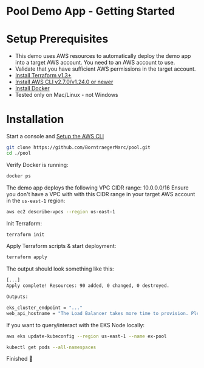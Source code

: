 # Pool Demo App - Getting Started

# Setup Prerequisites

- This demo uses AWS resources to automatically deploy the demo app into a target AWS account. You need to an AWS account to use.
- Validate that you have sufficient AWS permissions in the target account.
- [Install Terraform v1.3+](https://developer.hashicorp.com/terraform/tutorials/aws-get-started/install-cli)
- [Install AWS CLI v2.7.0/v1.24.0 or newer](https://docs.aws.amazon.com/cli/latest/userguide/getting-started-install.html)
- [Install Docker](https://docs.docker.com/engine/install/)
- Tested only on Mac/Linux - not Windows

# Installation

Start a console and [Setup the AWS CLI](https://docs.aws.amazon.com/cli/latest/userguide/getting-started-quickstart.html)

```bash
git clone https://github.com/BorntraegerMarc/pool.git
cd ./pool
```

Verify Docker is running:

```bash
docker ps
```

The demo app deploys the following VPC CIDR range: 10.0.0.0/16 Ensure you don't have a VPC with with this CIDR range in your target AWS account in the `us-east-1` region:

```bash
aws ec2 describe-vpcs --region us-east-1
```

Init Terraform:

```bash
terraform init
```

Apply Terraform scripts & start deployment:

```bash
terraform apply
```

The output should look something like this:

```bash
[...]
Apply complete! Resources: 90 added, 0 changed, 0 destroyed.

Outputs:

eks_cluster_endpoint = "..."
web_api_hostname = "The Load Balancer takes more time to provision. Please check your endpoint for the Web API once the load balancer becomes available under ..."
```

If you want to query/interact with the EKS Node locally:

```bash
aws eks update-kubeconfig --region us-east-1 --name ex-pool

kubectl get pods --all-namespaces
```

Finished 🎉

